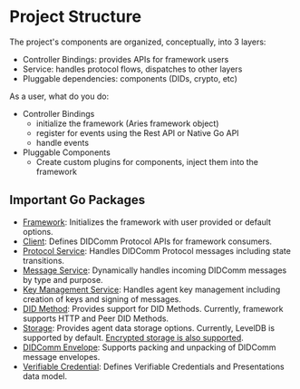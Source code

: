 # Project Structure


The project's components are organized, conceptually, into 3 layers:
- Controller Bindings: provides APIs for framework users
- Service: handles protocol flows, dispatches to other layers
- Pluggable dependencies: components (DIDs, crypto, etc)

As a user, what do you do:
- Controller Bindings
  - initialize the framework (Aries framework object)
  - register for events using the Rest API or Native Go API
  - handle events
- Pluggable Components
  - Create custom plugins for components, inject them into the framework 
    
## Important Go Packages
- [Framework](../pkg/framework/aries): Initializes the framework with user provided or default options.
- [Client](../pkg/client): Defines DIDComm Protocol APIs for framework consumers.
- [Protocol Service](../pkg/didcomm/protocol/): Handles DIDComm Protocol messages including state transitions.
- [Message Service](../pkg/didcomm/messaging/): Dynamically handles incoming DIDComm messages by type and purpose.
- [Key Management Service](../pkg/kms): Handles agent key management including creation of keys and signing of messages.
- [DID Method](../pkg/didmethod): Provides support for DID Methods. Currently, framework supports HTTP and Peer DID Methods.
- [Storage](../pkg/storage): Provides agent data storage options. Currently, LevelDB is supported by default. [Encrypted
  storage is also supported](encrypted_storage.md).
- [DIDComm Envelope](../pkg/didcomm/packer): Supports packing and unpacking of DIDComm message envelopes. 
- [Verifiable Credential](../pkg/doc/verifiable): Defines Verifiable Credentials and Presentations data model. 

